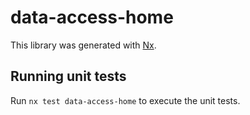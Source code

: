 # data-access-home

This library was generated with [Nx](https://nx.dev).

## Running unit tests

Run `nx test data-access-home` to execute the unit tests.
